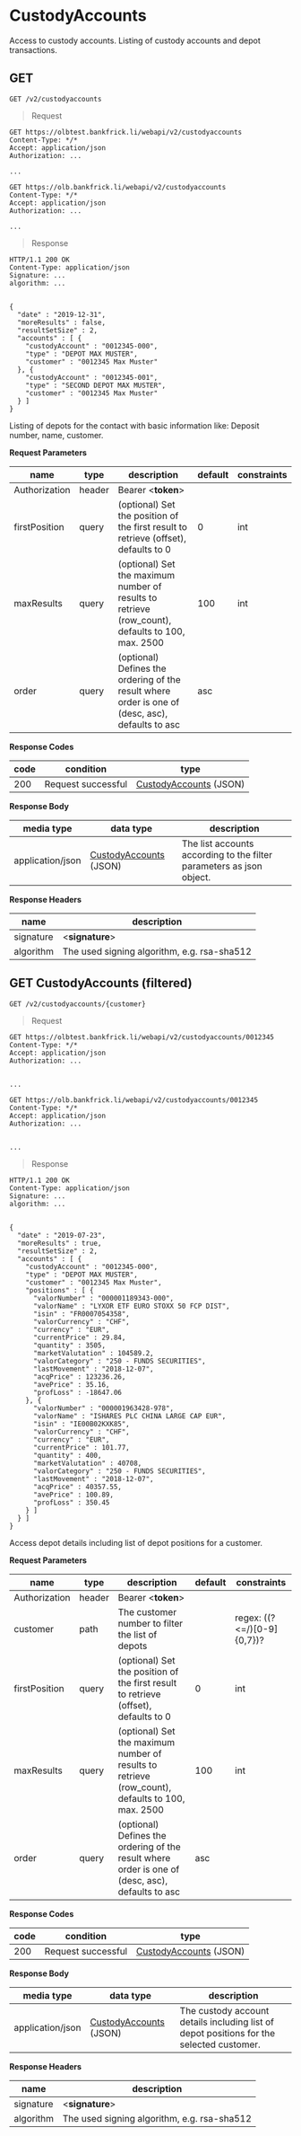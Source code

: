 # CustodyAccounts

Access to custody accounts. Listing of custody accounts and depot transactions.

## GET

`GET /v2/custodyaccounts`

> Request

```shell--sandbox
GET https://olbtest.bankfrick.li/webapi/v2/custodyaccounts
Content-Type: */*
Accept: application/json
Authorization: ...
           
...    
```

```shell--production
GET https://olb.bankfrick.li/webapi/v2/custodyaccounts
Content-Type: */*
Accept: application/json
Authorization: ...
           
...    
```

> Response

```shell
HTTP/1.1 200 OK
Content-Type: application/json
Signature: ...
algorithm: ...

                
{
  "date" : "2019-12-31",
  "moreResults" : false,
  "resultSetSize" : 2,
  "accounts" : [ {
    "custodyAccount" : "0012345-000",
    "type" : "DEPOT MAX MUSTER",
    "customer" : "0012345 Max Muster"
  }, {
    "custodyAccount" : "0012345-001",
    "type" : "SECOND DEPOT MAX MUSTER",
    "customer" : "0012345 Max Muster"
  } ]
}
```

Listing of depots for the contact with basic information like: Deposit number, name, customer.

**Request Parameters**

| name | type | description | default | constraints |
| ---- | ---- | ----------- | ------- | ----------- |
| Authorization | header | Bearer \<**token**\>
| firstPosition | query | (optional) Set the position of the first result to retrieve (offset), defaults to 0	| 0 | int |
| maxResults | query | 	(optional) Set the maximum number of results to retrieve (row_count), defaults to 100, max. 2500 | 100 | int |
| order | query | (optional) Defines the ordering of the result where order is one of (desc, asc), defaults to asc | asc

**Response Codes**

| code | condition | type |
| ---- | --------- | ---- |
| 200 | Request successful | [CustodyAccounts](#data-types-custodyaccounts) (JSON) |

**Response Body**

| media type | data type | description |
| ---------- | --------- | ----------- |
| application/json | [CustodyAccounts](#data-types-custodyaccounts) (JSON) | The list accounts according to the filter parameters as json object. |

**Response Headers**

| name | description |
| ---- | ----------- |
| signature | \<**signature**\> |
| algorithm | The used signing algorithm, e.g. rsa-sha512 |

## GET CustodyAccounts (filtered)

`GET /v2/custodyaccounts/{customer}`

> Request

```shell--sandbox
GET https://olbtest.bankfrick.li/webapi/v2/custodyaccounts/0012345
Content-Type: */*
Accept: application/json
Authorization: ...

                
...
```

```shell--production
GET https://olb.bankfrick.li/webapi/v2/custodyaccounts/0012345
Content-Type: */*
Accept: application/json
Authorization: ...

                
...
```

> Response

```shell
HTTP/1.1 200 OK
Content-Type: application/json
Signature: ...
algorithm: ...

                
{
  "date" : "2019-07-23",
  "moreResults" : true,
  "resultSetSize" : 2,
  "accounts" : [ {
    "custodyAccount" : "0012345-000",
    "type" : "DEPOT MAX MUSTER",
    "customer" : "0012345 Max Muster",
    "positions" : [ {
      "valorNumber" : "000001189343-000",
      "valorName" : "LYXOR ETF EURO STOXX 50 FCP DIST",
      "isin" : "FR0007054358",
      "valorCurrency" : "CHF",
      "currency" : "EUR",
      "currentPrice" : 29.84,
      "quantity" : 3505,
      "marketValutation" : 104589.2,
      "valorCategory" : "250 - FUNDS SECURITIES",
      "lastMovement" : "2018-12-07",
      "acqPrice" : 123236.26,
      "avePrice" : 35.16,
      "profLoss" : -18647.06
    }, {
      "valorNumber" : "000001963428-978",
      "valorName" : "ISHARES PLC CHINA LARGE CAP EUR",
      "isin" : "IE00B02KXK85",
      "valorCurrency" : "CHF",
      "currency" : "EUR",
      "currentPrice" : 101.77,
      "quantity" : 400,
      "marketValutation" : 40708,
      "valorCategory" : "250 - FUNDS SECURITIES",
      "lastMovement" : "2018-12-07",
      "acqPrice" : 40357.55,
      "avePrice" : 100.89,
      "profLoss" : 350.45
    } ]
  } ]
}
```

Access depot details including list of depot positions for a customer.

**Request Parameters**

| name | type | description | default | constraints |
| ---- | ---- | ----------- | ------- | ----------- |
| Authorization | header | Bearer \<**token**\>
| customer | path | The customer number to filter the list of depots | | regex: ((?<=/)[0-9]{0,7})? |
| firstPosition | query | (optional) Set the position of the first result to retrieve (offset), defaults to 0 | 0 | int |
| maxResults | query | (optional) Set the maximum number of results to retrieve (row_count), defaults to 100, max. 2500 | 100 | int |
| order | query | (optional) Defines the ordering of the result where order is one of (desc, asc), defaults to asc | asc |

**Response Codes**

| code | condition | type |
| ---- | --------- | ---- |
| 200 | Request successful | [CustodyAccounts](#data-types-custodyaccounts) (JSON) |

**Response Body**

| media type | data type | description |
| ---------- | --------- | ----------- |
| application/json | [CustodyAccounts](#data-types-custodyaccounts) (JSON) | The custody account details including list of depot positions for the selected customer. |

**Response Headers**

| name | description |
| ---- | ----------- |
| signature | \<**signature**\> |
| algorithm | The used signing algorithm, e.g. rsa-sha512 |

<br><br><br><br><br><br><br><br><br><br><br><br><br><br><br><br><br>

## GET CustodyAccounts Depot (filtered)

`GET /v2/custodyaccounts/{customer}-{depot}`

> Request

```shell--sandbox
GET https://olbtest.bankfrick.li/webapi/v2/custodyaccounts/0012345-000
Content-Type: */*
Accept: application/json
Authorization: ...
                
...
```

```shell--production
GET https://olb.bankfrick.li/webapi/v2/custodyaccounts/0012345-000
Content-Type: */*
Accept: application/json
Authorization: ...
                
...
```

> Response

```shell
HTTP/1.1 200 OK
Content-Type: application/json
Signature: ...
algorithm: ...

                
{
  "date" : "2019-07-23",
  "moreResults" : true,
  "resultSetSize" : 1,
  "accounts" : [ {
    "custodyAccount" : "0012345-000",
    "type" : "DEPOT MAX MUSTER",
    "customer" : "0012345 Max Muster",
    "positions" : [ {
      "valorNumber" : "000001189343-000",
      "valorName" : "LYXOR ETF EURO STOXX 50 FCP DIST",
      "isin" : "FR0007054358",
      "valorCurrency" : "CHF",
      "currency" : "EUR",
      "currentPrice" : 29.84,
      "quantity" : 3505,
      "marketValutation" : 104589.2,
      "valorCategory" : "250 - FUNDS SECURITIES",
      "lastMovement" : "2018-12-07",
      "acqPrice" : 123236.26,
      "avePrice" : 35.16,
      "profLoss" : -18647.06
    }]
  } ]
}
```

Access depot details including list of depot positions for a defined depot.


**Request Parameters**

| name | type | description | default | constraints |
| ---- | ---- | ----------- | ------- | ----------- |
| Authorization | header | Bearer \<**token**\>
| customer | path | The customer number to filter the list of depots | | regex: ((?<=/)[0-9]{0,7})? |
| depot | path | The depot number for which to retrieve the depot details information	
| firstPosition | query | (optional) Set the position of the first result to retrieve (offset), defaults to 0 | 0 | int |
| maxResults | query | (optional) Set the maximum number of results to retrieve (row_count), defaults to 100, max. 2500 | 100 | int |
| order | query | (optional) Defines the ordering of the result where order is one of (desc, asc), defaults to asc | asc |	 

**Response Codes**

| code | condition | type |
| ---- | --------- | ---- |
| 200 | Request successful | [CustodyAccounts](#data-types-custodyaccounts) (JSON) |

**Response Body**

| media type | data type | description |
| ---------- | --------- | ----------- |
| application/json | [CustodyAccounts](#data-types-custodyaccounts) (JSON) | The custody account details including list of depot positions for the selected customer. |

**Response Headers**

| name | description |
| ---- | ----------- |
| signature | \<**signature**\> |
| algorithm | The used signing algorithm, e.g. rsa-sha512 |

<br><br><br><br>

## GET CustodyAccounts Depot Tranactions (filtered)

`GET /v2/custodyaccounts/{customer}-{depot}/transactions`

> Request

```shell--sandbox
GET https://olbtest.bankfrick.li/webapi/v2/custodyaccounts/0012345-000/transactions
Content-Type: */*
Accept: application/json
Authorization: ...
                
...
```

```shell--production
GET https://olb.bankfrick.li/webapi/v2/custodyaccounts/0012345-000/transactions
Content-Type: */*
Accept: application/json
Authorization: ...
                
...
```

> Response

```shell
HTTP/1.1 200 OK
Content-Type: application/json
Signature: ...
algorithm: ...

                
{
  "date" : "2019-07-23",
  "moreResults" : true,
  "resultSetSize" : 1,
  "transactions" : [ {
    "refid" : "123456",
    "status" : "BOOKED",
    "orderType" : "VCN - REDEMPTION",
    "valorNumber" : "000000008882",
    "valorName" : "ACTIVE BOND FUND PLUS - CHF",
    "isin" : "LI0326842163",
    "rate" : 100.34,
    "transactionDate" : "2019-04-21",
    "quantity" : 200,
    "courtage" : 0,
    "fees" : 0,
    "exchange" : "011 - BALZERS",
    "currency" : "CHF",
    "totalAmount" : 20068
  } ]
}
```

Access order book with list of depot transactions within the defined period.


**Request Parameters**

| name | type | description | default | constraints |
| ---- | ---- | ----------- | ------- | ----------- |
| Authorization | header | Bearer \<**token**\>
| customer | path | The customer number to filter the list of depots |
| depot | path | The depot number for which to retrieve the depot details information	
| firstPosition | query | (optional) Set the position of the first result to retrieve (offset), defaults to 0 | 0 | int |
| fromDate | query | (optional) Starting date of the timespan for which to retrieve the data. The date should be provided in ISO 8601 format: YYYY-MM-DD, defaults to current day minus 30 days
| maxAmount | query | (optional) Maximum amount for a transaction to appear in the report, this parameter should be URL-Encoded
| maxResults | query | (optional) Set the maximum number of results to retrieve (row_count), defaults to 100, max. 2500 | 100 | int |
| minAmount | query | (optional) Minimum amount for a transaction to appear in the report, this parameter should be URL-Encoded
| order | query | (optional) Defines the ordering of the result where order is one of (desc, asc), defaults to asc | asc |	 
| toDate | query | (optional) Ending date of the timespan for which to retrieve the data. The date should be provided in ISO 8601 format: YYYY-MM-DD

**Response Codes**

| code | condition | type |
| ---- | --------- | ---- |
| 200 | Request successful | [CustodyAccountsTransactions](#data-types-custodyaccounttransactions) (JSON) |

**Response Body**

| media type | data type | description |
| ---------- | --------- | ----------- |
| application/json | [CustodyAccountsTransactions](#data-types-custodyaccounttransactions) (JSON) | The custody account details including list of depot positions for the selected customer. |

**Response Headers**

| name | description |
| ---- | ----------- |
| signature | \<**signature**\> |
| algorithm | The used signing algorithm, e.g. rsa-sha512 |